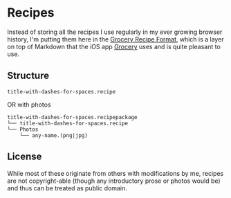# Recipes

Instead of storing all the recipes I use regularly in my ever growing browser history, I'm putting them here in the [Grocery Recipe Format](https://github.com/cnstoll/Grocery-Recipe-Format), which is a layer on top of Markdown that the iOS app [Grocery](https://apps.apple.com/us/app/grocery-smart-sorting-grocery-list/id1195676848) uses and is quite pleasant to use.

## Structure

```
title-with-dashes-for-spaces.recipe
```

OR with photos

```
title-with-dashes-for-spaces.recipepackage
└── title-with-dashes-for-spaces.recipe
└── Photos
    └── any-name.(png|jpg)
```

## License

While most of these originate from others with modifications by me, recipes are not copyright-able (though any introductory prose or photos would be) and thus can be treated as public domain.
